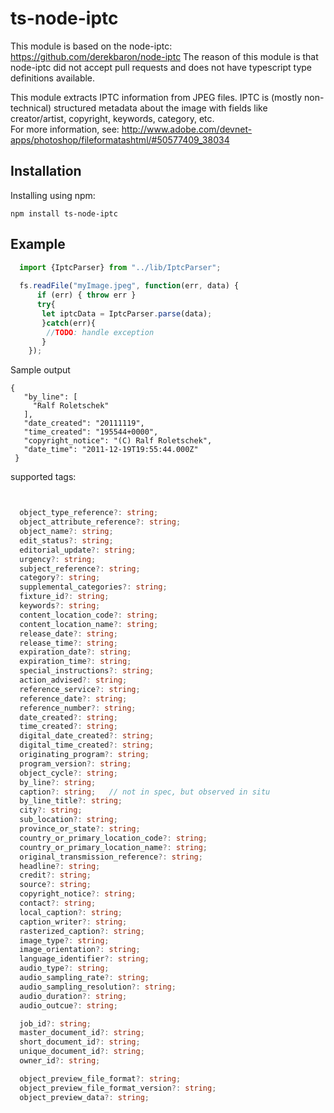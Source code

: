 # ts-node-iptc

This module is based on the node-iptc: https://github.com/derekbaron/node-iptc
The reason of this module is that node-iptc did not accept pull requests and does not have typescript type definitions available.

This module extracts IPTC information from JPEG files. 
IPTC is (mostly non-technical) structured metadata about the image with fields like creator/artist, copyright, keywords, category, etc.  
For more information, see: http://www.adobe.com/devnet-apps/photoshop/fileformatashtml/#50577409_38034

## Installation

Installing using npm:

    npm install ts-node-iptc
    
## Example

```typescript
  import {IptcParser} from "../lib/IptcParser";
  
  fs.readFile("myImage.jpeg", function(err, data) {
      if (err) { throw err }
      try{
       let iptcData = IptcParser.parse(data);
       }catch(err){
        //TODO: handle exception
       }
    });
```

Sample output
```
{
   "by_line": [
     "Ralf Roletschek"
   ],
   "date_created": "20111119",
   "time_created": "195544+0000",
   "copyright_notice": "(C) Ralf Roletschek",
   "date_time": "2011-12-19T19:55:44.000Z"
 }
```

supported tags:
```typescript


  object_type_reference?: string;
  object_attribute_reference?: string;
  object_name?: string;
  edit_status?: string;
  editorial_update?: string;
  urgency?: string;
  subject_reference?: string;
  category?: string;
  supplemental_categories?: string;
  fixture_id?: string;
  keywords?: string;
  content_location_code?: string;
  content_location_name?: string;
  release_date?: string;
  release_time?: string;
  expiration_date?: string;
  expiration_time?: string;
  special_instructions?: string;
  action_advised?: string;
  reference_service?: string;
  reference_date?: string;
  reference_number?: string;
  date_created?: string;
  time_created?: string;
  digital_date_created?: string;
  digital_time_created?: string;
  originating_program?: string;
  program_version?: string;
  object_cycle?: string;
  by_line?: string;
  caption?: string;   // not in spec, but observed in situ
  by_line_title?: string;
  city?: string;
  sub_location?: string;
  province_or_state?: string;
  country_or_primary_location_code?: string;
  country_or_primary_location_name?: string;
  original_transmission_reference?: string;
  headline?: string;
  credit?: string;
  source?: string;
  copyright_notice?: string;
  contact?: string;
  local_caption?: string;
  caption_writer?: string;
  rasterized_caption?: string;
  image_type?: string;
  image_orientation?: string;
  language_identifier?: string;
  audio_type?: string;
  audio_sampling_rate?: string;
  audio_sampling_resolution?: string;
  audio_duration?: string;
  audio_outcue?: string;

  job_id?: string;
  master_document_id?: string;
  short_document_id?: string;
  unique_document_id?: string;
  owner_id?: string;

  object_preview_file_format?: string;
  object_preview_file_format_version?: string;
  object_preview_data?: string;
```
